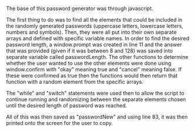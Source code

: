 The base of this password generator was through javascript.

The first thing to do was to find all the elements that could be included in the randomly generated passwords (uppercase letters, lowercase letters, numbers and symbols).
Then, they were all put into their own separate arrays and defined with specific variable names.
In order to find the desired password length, a window.prompt was created in line 11 and the answer that was provided (given if it was between 8 and 128) was saved into separate
variable called passwordLength.
The other functions to determine whether the user wanted to use the other elements were done using window.confirm with "okay" meaning true and "cancel" meaning false.
If these were confirmed as true then the functions would then return that function with a random element from the specific arrays.

The "while" and "switch" statements were used then to allow the script to continue running and randomizing between the separate elements chosen until the
desired length of password was reached.

All of this was then saved as "passwordNew" and using line 83, it was then printed onto the screen for the user to copy.